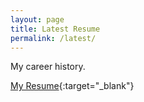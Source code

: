 ```yaml
---
layout: page
title: Latest Resume
permalink: /latest/
---
```


My career history.

[My Resume](https://gitmor.github.io/index-traditional.html){:target="_blank"}